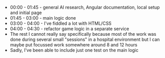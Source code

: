 - 00:00 - 01:45 - general AI research, Angular documentation, local setup and initial page
- 01:45 - 03:00 - main logic done
- 03:00 - 04:00 - I've fiddled a lot with HTML/CSS
- 04:00 - 04:30 - refactor game logic in a separate service
- The rest I cannot really say specifically because most of the work was done during several small
  "sessions" in a hospital environment but I can maybe put focussed work somewhere around 8 and 12 hours
- Sadly, I've been able to include just one test on the main logic
